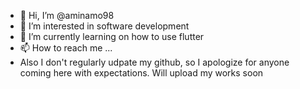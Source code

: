 - 👋 Hi, I’m @aminamo98
- 👀 I’m interested in software development
- 🌱 I’m currently learning on how to use flutter
- 📫 How to reach me ...
- Also I don't regularly udpate my github, so I apologize for anyone coming here with expectations. Will upload my works soon

<!---
aminamo98/aminamo98 is a ✨ special ✨ repository because its `README.md` (this file) appears on your GitHub profile.
You can click the Preview link to take a look at your changes.
--->
